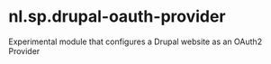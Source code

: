 nl.sp.drupal-oauth-provider
===========================

Experimental module that configures a Drupal website as an OAuth2 Provider
